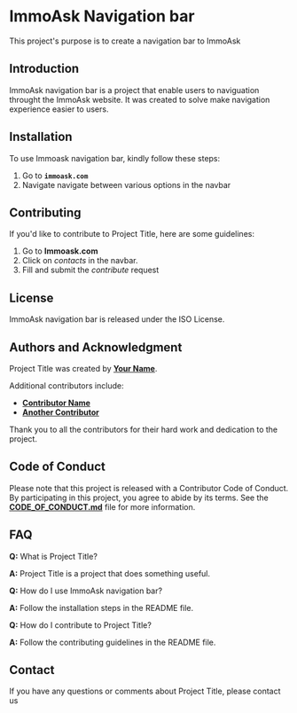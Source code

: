 # **ImmoAsk Navigation bar**

This project's purpose is to create a navigation bar to ImmoAsk 

## **Introduction**

ImmoAsk navigation bar is a project that enable users to naviguation throught the ImmoAsk website. It was created to solve make navigation experience easier to users.

## **Installation**

To use Immoask navigation bar, kindly follow these steps:

1. Go to **`immoask.com`**
2. Navigate navigate between various options in the navbar

## **Contributing**

If you'd like to contribute to Project Title, here are some guidelines:

1. Go to **Immoask.com**
2. Click on *contacts* in the navbar.
3. Fill and submit the *contribute* request

## **License**

ImmoAsk navigation bar is released under the ISO License.

## **Authors and Acknowledgment**

Project Title was created by **[Your Name](https://github.com/username)**.

Additional contributors include:

- **[Contributor Name](https://github.com/contributor-name)**
- **[Another Contributor](https://github.com/another-contributor)**

Thank you to all the contributors for their hard work and dedication to the project.

## **Code of Conduct**

Please note that this project is released with a Contributor Code of Conduct. By participating in this project, you agree to abide by its terms. See the **[CODE_OF_CONDUCT.md](https://www.blackbox.ai/share/CODE_OF_CONDUCT.md)** file for more information.

## **FAQ**

**Q:** What is Project Title?

**A:** Project Title is a project that does something useful.

**Q:** How do I use ImmoAsk navigation bar?

**A:** Follow the installation steps in the README file.

**Q:** How do I contribute to Project Title?

**A:** Follow the contributing guidelines in the README file.

## **Contact**

If you have any questions or comments about Project Title, please contact us
